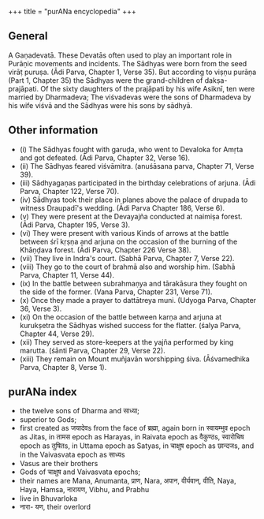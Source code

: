 +++
title = "purANa encyclopedia"
+++
## General
A Gaṇadevatā. These Devatās often used to play an important role in Purāṇic movements and incidents. The Sādhyas were born from the seed virāṭ puruṣa. (Ādi Parva, Chapter 1, Verse 35). But according to viṣṇu purāṇa (Part 1, Chapter 35) the Sādhyas were the grand-children of dakṣa-prajāpati. Of the sixty daughters of the prajāpati by his wife Asiknī, ten were married by Dharmadeva; The viśvadevas were the sons of Dharmadeva by his wife viśvā and the Sādhyas were his sons by sādhyā.

## Other information

- (i) The Sādhyas fought with garuḍa, who went to Devaloka for Amṛta and got defeated. (Ādi Parva, Chapter 32, Verse 16).
- (ii) The Sādhyas feared viśvāmitra. (anuśāsana parva, Chapter 71, Verse 39).
- (iii) Sādhyagaṇas participated in the birthday celebrations of arjuna. (Ādi Parva, Chapter 122, Verse 70).
- (iv) Sādhyas took their place in planes above the palace of drupada to witness Draupadī's wedding. (Ādi Parva Chapter 186, Verse 6).
- (v) They were present at the Devayajña conducted at naimiṣa forest. (Ādi Parva, Chapter 195, Verse 3).
- (vi) They were present with various Kinds of arrows at the battle between śrī kṛṣṇa and arjuna on the occasion of the burning of the Khāṇḍava forest. (Ādi Parva, Chapter 226 Verse 38).
- (vii) They live in Indra's court. (Sabhā Parva, Chapter 7, Verse 22).
- (viii) They go to the court of brahmā also and worship him. (Sabhā Parva, Chapter 11, Verse 44).
- (ix) In the battle between subrahmaṇya and tārakāsura they fought on the side of the former. (Vana Parva, Chapter 231, Verse 71).
- (x) Once they made a prayer to dattātreya muni. (Udyoga Parva, Chapter 36, Verse 3).
- (xi) On the occasion of the battle between karṇa and arjuna at kurukṣetra the Sādhyas wished success for the flatter. (śalya Parva, Chapter 44, Verse 29).
- (xii) They served as store-keepers at the yajña performed by king marutta. (śānti Parva, Chapter 29, Verse 22).
- (xiii) They remain on Mount muñjavān worshipping śiva. (Āśvamedhika Parva, Chapter 8, Verse 1).


## purANa index
- the twelve sons of Dharma and साध्या; 
- superior to Gods; 
- first created as जयादेवs from the face of ब्रह्मा, again born in स्वायम्भुव epoch as Jitas, in तामस epoch as Harayas, in Raivata epoch as वैकुण्ठs, स्वारोचिष epoch as तुषितs, in Uttama epoch as Satyas, in चाक्षुष epoch as छान्दजs, and in the Vaivasvata epoch as साध्यs
- Vasus are their brothers
- Gods of चाक्षुष and Vaivasvata epochs;
- their names are Mana, Anumanta, प्राण, Nara, अपान, वीर्यवान्, वीति, Naya, Haya, Hamsa, नारायण, Vibhu, and Prabhu
- live in Bhuvarloka
- नारा- यण, their overlord